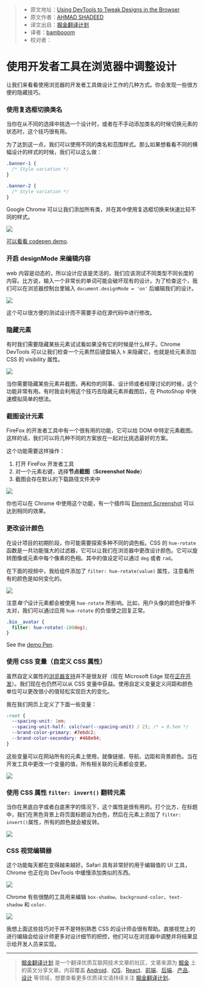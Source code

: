 > * 原文地址：[Using DevTools to Tweak Designs in the Browser](https://css-tricks.com/using-devtools-tweak-designs-browser/)
> * 原文作者：[AHMAD SHADEED](https://css-tricks.com/author/shadeed9/)
> * 译文出自：[掘金翻译计划](https://github.com/xitu/gold-miner)
> * 译者：[bambooom](https://github.com/bambooom)
> * 校对者：

# 使用开发者工具在浏览器中调整设计

让我们来看看使用浏览器的开发者工具做设计工作的几种方式。你会发现一些很方便的隐藏技巧。

### 使用复选框切换类名

当你在从不同的选择中挑选一个设计时，或者在不手动添加类名的时候切换元素的状态时，这个技巧很有用。

为了达到这一点，我们可以使用不同的类名和范围样式。那么如果想看看不同的横幅设计的样式的时候，我们可以这么做： 


```css
.banner-1 {
  /* Style variation */
}

.banner-2 {
  /* Style variation */
}
```

Google Chrome 可以让我们添加所有类，并在其中使用复选框切换来快速比较不同的样式。

[![](https://i.vimeocdn.com/video/623010079.webp?mw=700&mh=525)](https://player.vimeo.com/video/207830826)

[可以看看 codepen demo](http://codepen.io/shadeed/pen/e2a8f51691cad05bdfd5b14fb9365214?editors=0100).

### 开启 designMode 来编辑内容

web 内容是动态的，所以设计应该是灵活的，我们应该测试不同类型不同长度的内容。比方说，输入一个非常长的单词可能会破坏现有的设计。为了检查这个，我们可以在浏览器控制台里输入 `document.designMode = 'on'` 后编辑我们的设计。

[![](https://i.vimeocdn.com/video/623015649.webp?mw=700&mh=525)](https://player.vimeo.com/video/207835383)

这个可以很方便的测试设计而不需要手动在源代码中进行修改。

### 隐藏元素

有时我们需要隐藏某些元素试试看如果没有它的时候是什么样子。Chrome DevTools 可以让我们检查一个元素然后键盘输入 `h` 来隐藏它，也就是给元素添加 CSS 的 visibility 属性。

[![](https://i.vimeocdn.com/video/623017144.webp?mw=700&mh=439)](https://player.vimeo.com/video/207836443)

当你需要隐藏某些元素并截图，再和你的同事、设计师或者经理讨论的时候，这个功能非常有用。有时我会利用这个技巧去隐藏元素并截图后，在 PhotoShop 中快速模拟简单的想法。

### 截图设计元素

FireFox 的开发者工具中有一个很有用的功能，它可以给 DOM 中特定元素截图。这样的话，我们可以将几种不同的方案放在一起对比挑选最好的方案。

这个功能需要这样操作：

1. 打开 FireFox 开发者工具
2. 对一个元素右键，选择**节点截图**（**Screenshot Node**）
3. 截图会存在默认的下载路径文件夹中

![](https://cdn.css-tricks.com/wp-content/uploads/2017/03/firefox-screenshot.jpg)

你也可以在 Chrome 中使用这个功能，有一个插件叫 [Element Screenshot](https://chrome.google.com/webstore/detail/element-screenshot/mhbapdljigafafoimcnnhagdclejnkcf) 可以达到相同的效果。

### 更改设计颜色

在设计项目的初期阶段，你可能需要探索多种不同的调色板。CSS 的 `hue-rotate` 函数是一共功能强大的过滤器，它可以让我们在浏览器中更改设计颜色。它可以旋转图像或元素中每个像素的色相。其中的值设定可以通过 `deg` 或者 `rad`。 

在下面的视频中，我给组件添加了 `filter: hue-rotate(value)` 属性，注意看所有的颜色是如何变化的。

[![](https://i.vimeocdn.com/video/623210796.webp?mw=700&mh=577)](https://player.vimeo.com/video/207995530)

注意*每个*设计元素都会被使用 `hue-rotate` 所影响。比如，用户头像的颜色好像不太对，我们可以通过应用 `hue-rotate` 的负值使之回复正常。


```css
.bio__avatar {
  filter: hue-rotate(-100deg);
}
```


See the [demo Pen](http://codepen.io/shadeed/pen/2d611749947ac7688c2710248c473e50?editors=0010).

### 使用 CSS 变量（自定义 CSS 属性）

虽然自定义属性的[浏览器支持](http://caniuse.com/#feat=css-variables)并不是很友好（现在 Microsoft Edge 现在[正在开发](https://developer.microsoft.com/en-us/microsoft-edge/platform/status/csscustompropertiesakacssvariables/?q=css%20v)）。我们现在也仍然可以从 CSS 变量中获益。使用自定义变量定义间距和颜色单位可以更改很小的值轻松实现巨大的变化。

我在我们网页上定义了下面一些变量：

```css
:root {
  --spacing-unit: 1em;
  --spacing-unit-half: calc(var(--spacing-unit) / 2); /* = 0.5em */
  --brand-color-primary: #7ebdc2;
  --brand-color-secondary: #468e94;
}
```

这些变量可以在网站所有的元素上使用，就像链接、导航、边距和背景颜色。当在开发工具中更改一个变量的值，所有相关联的元素都会变更。

![](https://cdn.css-tricks.com/wp-content/uploads/2017/03/Screen-Shot-2017-03-12-at-4.34.47-PM.jpg)

### 使用 CSS 属性 `filter: invert()` 翻转元素 

当你在黑底白字或者白底黑字的情况下，这个属性是很有用的。打个比方，在标题中，我们在黑色背景上将页面标题设为白色，然后在元素上添加了 `filter: invert()`属性，所有的颜色就会被反转。 

![](https://cdn.css-tricks.com/wp-content/uploads/2017/03/invert-filter.gif)

### CSS 视觉编辑器

这个功能每天都在变得越来越好。Safari 具有非常好的用于编辑值的 UI 工具，Chrome 也正在向 DevTools 中缓慢添加类似的东西。

[![](https://i.vimeocdn.com/video/623229127.webp?mw=700&mh=525)](https://player.vimeo.com/video/208011466)

Chrome 有些很酷的工具用来编辑 `box-shadow`、`background-color`、`text-shadow` 和 `color`.

![](https://cdn.css-tricks.com/wp-content/uploads/2017/03/chrome-visual-css.gif)

我想上面这些技巧对于并不是特别熟悉 CSS 的设计师会很有帮助。直接视觉上的进行编辑会给设计师更多对设计细节的把控，他们可以在浏览器中调整并将结果显示给开发人员来实现。

---

> [掘金翻译计划](https://github.com/xitu/gold-miner) 是一个翻译优质互联网技术文章的社区，文章来源为 [掘金](https://juejin.im) 上的英文分享文章。内容覆盖 [Android](https://github.com/xitu/gold-miner#android)、[iOS](https://github.com/xitu/gold-miner#ios)、[React](https://github.com/xitu/gold-miner#react)、[前端](https://github.com/xitu/gold-miner#前端)、[后端](https://github.com/xitu/gold-miner#后端)、[产品](https://github.com/xitu/gold-miner#产品)、[设计](https://github.com/xitu/gold-miner#设计) 等领域，想要查看更多优质译文请持续关注 [掘金翻译计划](https://github.com/xitu/gold-miner)。
